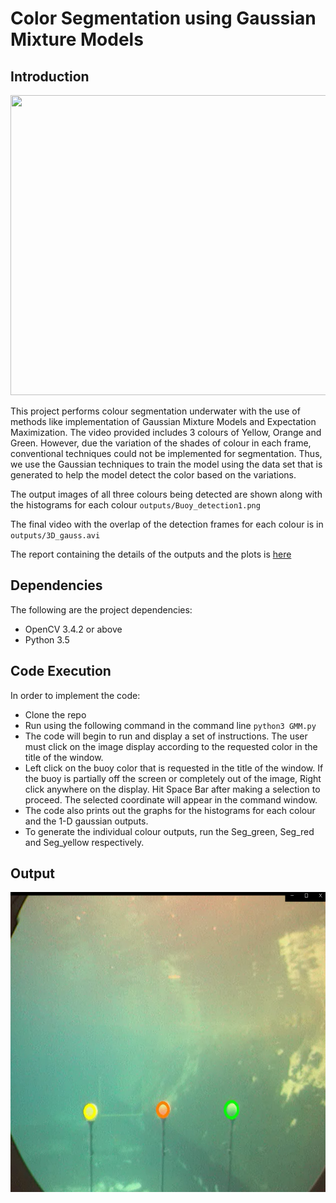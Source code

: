 # Color Segmentation using Gaussian Mixture Models 

## Introduction 


<img src="outputs/buoy.gif" width="640" height="480">

This project performs colour segmentation underwater with the use of methods like implementation of Gaussian Mixture Models and Expectation Maximization.
The video provided includes 3 colours of Yellow, Orange and Green. However, due the variation of the shades of colour in each frame, conventional techniques could not be implemented for segmentation. Thus, we use the Gaussian techniques to train the model using the data set that is generated to help the model detect the color based on the variations. 

The output images of all three colours being detected are shown along with the histograms for each colour ``outputs/Buoy_detection1.png``

The final video with the overlap of the detection frames for each colour is in ``outputs/3D_gauss.avi``

The report containing the details of the outputs and the plots is [here](https://github.com/kmushty/Buoy_Detection/blob/main/Project_3_Report.pdf) 


## Dependencies

The following are the project dependencies:
- OpenCV 3.4.2 or above
- Python 3.5

## Code Execution

In order to implement the code:
- Clone the repo
- Run using the following command in the command line ``python3 GMM.py``
- The code will begin to run and display a set of instructions. The user must click on the image display according to the requested color in the title of the window.
- Left click on the buoy color that is requested in the title of the window. If the buoy is partially off the screen or completely out of the image, Right click anywhere on the display. Hit Space Bar after making a selection to proceed. The selected coordinate will appear in the command window.
- The code also prints out the graphs for the histograms for each colour and the 1-D gaussian outputs.
- To generate the individual colour outputs, run the Seg_green, Seg_red and Seg_yellow respectively.

## Output 

<img src="outputs/Buoy_detection1.png" width="640" height="480">
